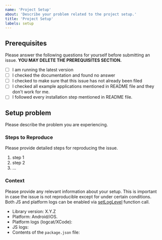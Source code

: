 ```yaml
---
name: 'Project Setup'
about: 'Describe your problem related to the project setup.'
title: 'Project Setup'
labels: setup
---
```


## Prerequisites

Please answer the following questions for yourself before submitting an issue. **YOU MAY DELETE THE PREREQUISITES SECTION.**

- [ ] I am running the latest version
- [ ] I checked the documentation and found no answer
- [ ] I checked to make sure that this issue has not already been filed
- [ ] I checked all example applications mentioned in README file and they don't work for me.
- [ ] I followed every installation step mentioned in README file.

## Setup problem

Please describe the problem you are experiencing.

### Steps to Reproduce

Please provide detailed steps for reproducing the issue.

1. step 1
2. step 2
3. ...

### Context

Please provide any relevant information about your setup. This is important in case the issue is not reproducible except for under certain conditions. Both JS and platform logs can be enabled via [setLogLevel](https://polidea.github.io/react-native-ble-plx/#blemanagersetloglevel) function call. 

* Library version: X.Y.Z
* Platform: Android/iOS.
* Platform logs (logcat/XCode):
* JS logs:
* Contents of the `package.json` file: